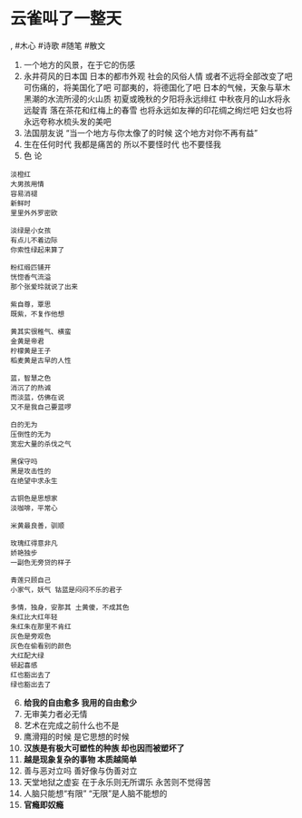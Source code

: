# 云雀叫了一整天

, #木心 #诗歌 #随笔 #散文

1. 一个地方的风景，在于它的伤感
2. 永井荷风的日本国 日本的都市外观 社会的风俗人情 或者不远将全部改变了吧 可伤痛的，将美国化了吧 可鄙夷的，将德国化了吧 日本的气候，天象与草木 黑潮的水流所浸的火山质 初夏或晚秋的夕阳将永远绯红 中秋夜月的山水将永远靛青 落在茶花和红梅上的春雪 也将永远如友禅的印花绸之绚烂吧 妇女也将永远夸称水梳头发的美吧
3. 法国朋友说 “当一个地方与你太像了的时候 这个地方对你不再有益”
4. 生在任何时代 我都是痛苦的 所以不要怪时代 也不要怪我
5. 色 论
```
淡橙红
大男孩用情
容易消褪
新鲜时
里里外外罗密欧

淡绿是小女孩
有点儿不着边际
你索性绿起来算了

粉红缎匹铺开
恍惚香气流溢
那个张爱玲就说了出来

紫自尊，覃思
既紫，不复作他想

黄其实很稚气、横蛮
金黄是帝君
柠檬黄是王子
稻麦黄是古早的人性

蓝，智慧之色
消沉了的热诚
而淡蓝，仿佛在说
又不是我自己要蓝啰

白的无为
压倒性的无为
宽宏大量的杀伐之气

黑保守吗
黑是攻击性的
在绝望中求永生

古铜色是思想家
淡咖啡，平常心

米黄最良善，驯顺

玫瑰红得意非凡
娇艳独步
一副色无旁贷的样子

青莲只顾自己
小家气，妖气 钴蓝是闷闷不乐的君子

多情，独身，安那其 土黄傻，不成其色
朱红比大红年轻
朱红朱在那里不肯红
灰色是旁观色
灰色在偷看别的颜色
大红配大绿
顿起喜感
红也豁出去了
绿也豁出去了
```
6. **给我的自由愈多 我用的自由愈少**
7. 无审美力者必无情
8. 艺术在完成之前什么也不是
9. 鹰滑翔的时候 是它思想的时候
10. **汉族是有极大可塑性的种族 却也因而被塑坏了**
11. **越是现象复杂的事物 本质越简单**
12. 善与恶对立吗 善好像与伪善对立
13. 天堂地狱之虚妄 在于永乐则无所谓乐 永苦则不觉得苦
14. 人脑只能想“有限” “无限”是人脑不能想的
15. **官瘾即奴瘾**
